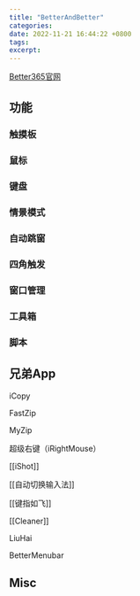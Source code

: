 ```yaml
---
title: "BetterAndBetter"
categories: 
date: 2022-11-21 16:44:22 +0800
tags: 
excerpt: 
---
```




[Better365官网](http://www.better365.cn/)

## 功能

### 触摸板

### 鼠标

### 键盘

### 情景模式

### 自动跳窗

### 四角触发

### 窗口管理

### 工具箱

### 脚本

## 兄弟App


iCopy

FastZip

MyZip

超级右键（iRightMouse）

[[iShot]]

[[自动切换输入法]]

[[键指如飞]]

[[Cleaner]]

LiuHai

BetterMenubar



## Misc




